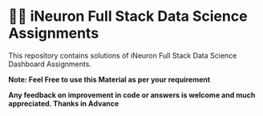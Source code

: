 # 👨‍💻 iNeuron Full Stack Data Science Assignments


This repository contains solutions of iNeuron Full Stack Data Science Dashboard Assignments.

**Note: Feel Free to use this Material as per your requirement**


**Any feedback on improvement in code or answers is welcome and much appreciated. Thanks in Advance** 





